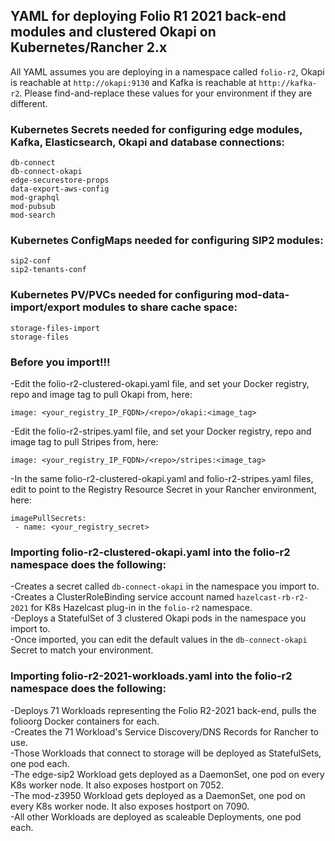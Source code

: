 ## YAML for deploying Folio R1 2021 back-end modules and clustered Okapi on Kubernetes/Rancher 2.x

All YAML assumes you are deploying in a namespace called `folio-r2`, Okapi is reachable at `http://okapi:9130` and Kafka is reachable at `http://kafka-r2`. Please find-and-replace these values for your environment if they are different.

### Kubernetes Secrets needed for configuring edge modules, Kafka, Elasticsearch, Okapi and database connections:

`db-connect`<br/>
`db-connect-okapi`<br/>
`edge-securestore-props`<br/>
`data-export-aws-config`<br/>
`mod-graphql`<br/>
`mod-pubsub`<br/>
`mod-search`<br/>

### Kubernetes ConfigMaps needed for configuring SIP2 modules:

`sip2-conf`<br/>
`sip2-tenants-conf`

### Kubernetes PV/PVCs needed for configuring mod-data-import/export modules to share cache space:

`storage-files-import`<br/>
`storage-files`

### Before you import!!!

-Edit the folio-r2-clustered-okapi.yaml file, and set your Docker registry, repo and image tag to pull Okapi from, here:<br/>

`image: <your_registry_IP_FQDN>/<repo>/okapi:<image_tag>`<br/>

-Edit the folio-r2-stripes.yaml file, and set your Docker registry, repo and image tag to pull Stripes from, here:<br/>

`image: <your_registry_IP_FQDN>/<repo>/stripes:<image_tag>`<br/>

-In the same folio-r2-clustered-okapi.yaml and folio-r2-stripes.yaml files, edit to point to the Registry Resource Secret in your Rancher environment, here:<br/>
```
imagePullSecrets:
 - name: <your_registry_secret>
```
### Importing folio-r2-clustered-okapi.yaml into the folio-r2 namespace does the following:

-Creates a secret called `db-connect-okapi` in the namespace you import to.<br/>
-Creates a ClusterRoleBinding service account named `hazelcast-rb-r2-2021` for K8s Hazelcast plug-in in the `folio-r2` namespace.<br/>
-Deploys a StatefulSet of 3 clustered Okapi pods in the namespace you import to.<br/>
-Once imported, you can edit the default values in the `db-connect-okapi` Secret to match your environment.

### Importing folio-r2-2021-workloads.yaml into the folio-r2 namespace does the following:

-Deploys 71 Workloads representing the Folio R2-2021 back-end, pulls the folioorg Docker containers for each.<br/>
-Creates the 71 Workload's Service Discovery/DNS Records for Rancher to use.<br/>
-Those Workloads that connect to storage will be deployed as StatefulSets, one pod each.<br/>
-The edge-sip2 Workload gets deployed as a DaemonSet, one pod on every K8s worker node. It also exposes hostport on 7052.<br/>
-The mod-z3950 Workload gets deployed as a DaemonSet, one pod on every K8s worker node. It also exposes hostport on 7090.<br/>
-All other Workloads are deployed as scaleable Deployments, one pod each.
